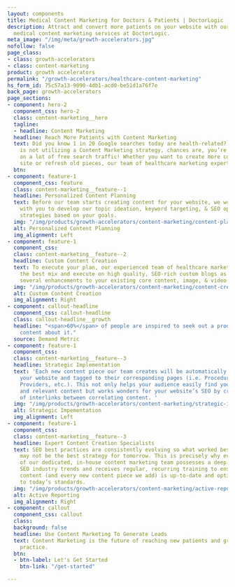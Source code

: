```yaml
---
layout: components
title: Medical Content Marketing for Doctors & Patients | DoctorLogic
description: Attract and convert more patients on your website with our highly valuable
  medical content marketing services at DoctorLogic.
meta_image: "/img/meta/growth-accelerators.jpg"
nofollow: false
page_class:
- class: growth-accelerators
- class: content-marketing
product: growth accelerators
permalink: "/growth-accelerators/healthcare-content-marketing"
hs_form_id: 75c57a13-9090-4db1-acd0-be51d1a76f7e
back_page: growth-accelerators
page_sections:
- component: hero-2
  component_css: hero-2
  class: content-marketing__hero
  tagline:
  - headline: Content Marketing
  headline: Reach More Patients with Content Marketing
  text: Did you know 1 in 20 Google searches today are health-related? If your practice
    is not utilizing a Content Marketing strategy, chances are, you’re missing out
    on a lot of free search traffic! Whether you want to create more content for your
    site or refresh old pieces, our team of healthcare marketing experts has you covered.
  btn: 
- component: feature-1
  component_css: feature
  class: content-marketing__feature--1
  headline: Personalized Content Planning
  text: Before our team starts creating content for your website, we work closely
    with you to develop our topic ideation, keyword targeting, & SEO optimization
    strategies based on your goals.
  img: "/img/products/growth-accelerators/content-marketing/content-planning.jpg"
  alt: Personalized Content Planning
  img_alignment: Left
- component: feature-1
  component_css: 
  class: content-marketing__feature--2
  headline: Custom Content Creation
  text: To execute your plan, our experienced team of healthcare marketers will determine
    the best mix and execute on high quality, SEO-rich custom blogs as well as introduce
    several enhancements to your existing core content, image, & video galleries.
  img: "/img/products/growth-accelerators/content-marketing/content-creation.jpg"
  alt: Custom Content Creation
  img_alignment: Right
- component: callout-headline
  component_css: callout-headline
  class: callout-headline__growth
  headline: "<span>60%</span> of people are inspired to seek out a product after reading
    content about it."
  source: Demand Metric
- component: feature-1
  component_css: 
  class: content-marketing__feature--3
  headline: Strategic Implementation
  text: 'Each new content piece our team creates will be automatically published to
    your website and tagged to their corresponding pages (i.e. Procedures, Specials,
    Providers, etc.). This not only helps your audience easily find your most recent
    and relevant content but works wonders for your website’s SEO by creating a web
    of interlinks between correlating content. '
  img: "/img/products/growth-accelerators/content-marketing/strategic-implementation.jpg"
  alt: Strategic Impementation
  img_alignment: Left
- component: feature-1
  component_css: 
  class: content-marketing__feature--3
  headline: Expert Content Creation Specialists
  text: SEO best practices are consistently evolving so what worked best yesterday
    may not be the best strategy for tomorrow. This is precisely why every member
    of our dedicated, in-house content marketing team possesses a deep knowledge of
    SEO industry trends and receives regular, recurring training to ensure your existing
    content (and every new content piece we add) is up-to-date and optimized in accordance
    to today’s standards.
  img: "/img/products/growth-accelerators/content-marketing/active-reporting.jpg"
  alt: Active Reporting
  img_alignment: Right
- component: callout
  component_css: callout
  class: 
  background: false
  headline: Use Content Marketing To Generate Leads
  text: Content Marketing is the future of reaching new patients and growing your
    practice.
  btn:
  - btn-label: Let's Get Started
    btn-link: "/get-started"

---
```

